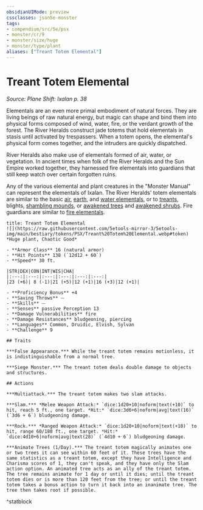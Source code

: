 ```yaml
---
obsidianUIMode: preview
cssclasses: json5e-monster
tags:
- compendium/src/5e/psx
- monster/cr/9
- monster/size/huge
- monster/type/plant
aliases: ["Treant Totem Elemental"]
---
```

# Treant Totem Elemental
*Source: Plane Shift: Ixalan p. 38*  

Elementals are an even more primal embodiment of natural forces. They are living beings of raw natural energy, but magic can shape and bind them into physical forms composed of wind, water, fire, or the verdant growth of the forest. The River Heralds construct jade totems that hold elementals in stasis until activated by trespassers. When a totem opens, the elemental's physical form comes together, and the intruders are quickly dispatched.

River Heralds also make use of elementals formed of air, water, or vegetation. In ancient times when folk of the River Heralds and the Sun Empire worked together, they harnessed fire elementals into guardians that still keep watch over certain forgotten ruins.

Any of the various elemental and plant creatures in the "Monster Manual" can represent the elementals of Ixalan. The River Heralds' totem elementals are similar to the basic [air](2-Mechanics/CLI/bestiary/elemental/air-elemental.md), [earth](2-Mechanics/CLI/bestiary/elemental/earth-elemental.md), and [water elementals](2-Mechanics/CLI/bestiary/elemental/water-elemental.md), or to [treants](2-Mechanics/CLI/bestiary/plant/treant.md), blights, [shambling mounds](2-Mechanics/CLI/bestiary/plant/shambling-mound.md), or [awakened trees](2-Mechanics/CLI/bestiary/plant/awakened-tree.md) and [awakened shrubs](2-Mechanics/CLI/bestiary/plant/awakened-shrub.md). Fire guardians are similar to [fire elementals](2-Mechanics/CLI/bestiary/elemental/fire-elemental.md).

```ad-statblock
title: Treant Totem Elemental
![](https://raw.githubusercontent.com/5etools-mirror-3/5etools-img/main/bestiary/tokens/PSX/Treant%20Totem%20Elemental.webp#token)
*Huge plant, Chaotic Good*

- **Armor Class** 16 (natural armor)
- **Hit Points** 138 (`12d12 + 60`)
- **Speed** 30 ft.

|STR|DEX|CON|INT|WIS|CHA|
|:---:|:---:|:---:|:---:|:---:|:---:|
|23 (+6)| 8 (-1)|21 (+5)|12 (+1)|16 (+3)|12 (+1)|

- **Proficiency Bonus** +4
- **Saving Throws** ⏤
- **Skills** ⏤
- **Senses** passive Perception 13
- **Damage Vulnerabilities** fire
- **Damage Resistances** bludgeoning, piercing
- **Languages** Common, Druidic, Elvish, Sylvan
- **Challenge** 9

## Traits

***False Appearance.*** While the treant totem remains motionless, it is indistinguishable from a normal tree.

***Siege Monster.*** The treant totem deals double damage to objects and structures.

## Actions

***Multiattack.*** The treant totem makes two slam attacks.

***Slam.*** *Melee Weapon Attack:* `dice:1d20+10|noform|text(+10)` to hit, reach 5 ft., one target. *Hit:* `dice:3d6+6|noform|avg|text(16)` (`3d6 + 6`) bludgeoning damage.

***Rock.*** *Ranged Weapon Attack:* `dice:1d20+10|noform|text(+10)` to hit, range 60/180 ft., one target. *Hit:* `dice:4d10+6|noform|avg|text(28)` (`4d10 + 6`) bludgeoning damage.

***Animate Trees (1/Day).*** The treant totem magically animates one or two trees it can see within 60 feet of it. These trees have the same statistics as a treant totem, except they have Intelligence and Charisma scores of 1, they can't speak, and they have only the Slam action option. An animated tree acts as an ally of the treant totem. The tree remains animate for 1 day or until it dies; until the treant totem dies or is more than 120 feet from the tree; or until the treant totem takes a bonus action to turn it back into an inanimate tree. The tree then takes root if possible.
```
^statblock